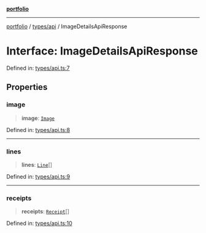 [**portfolio**](../../../README.md)

***

[portfolio](../../../modules.md) / [types/api](../README.md) / ImageDetailsApiResponse

# Interface: ImageDetailsApiResponse

Defined in: [types/api.ts:7](https://github.com/tnorlund/Portfolio/blob/6c13aedd61ae014cebdd0e7a21ad3d67481c3dd8/portfolio/types/api.ts#L7)

## Properties

### image

> **image**: [`Image`](Image.md)

Defined in: [types/api.ts:8](https://github.com/tnorlund/Portfolio/blob/6c13aedd61ae014cebdd0e7a21ad3d67481c3dd8/portfolio/types/api.ts#L8)

***

### lines

> **lines**: [`Line`](Line.md)[]

Defined in: [types/api.ts:9](https://github.com/tnorlund/Portfolio/blob/6c13aedd61ae014cebdd0e7a21ad3d67481c3dd8/portfolio/types/api.ts#L9)

***

### receipts

> **receipts**: [`Receipt`](Receipt.md)[]

Defined in: [types/api.ts:10](https://github.com/tnorlund/Portfolio/blob/6c13aedd61ae014cebdd0e7a21ad3d67481c3dd8/portfolio/types/api.ts#L10)
